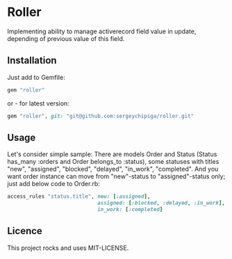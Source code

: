 Roller
======

Implementing ability to manage activerecord field value in update, depending of previous value of this field.


Installation
------------

Just add to Gemfile:

```ruby
gem "roller"
```

or - for latest version:

```ruby
gem "roller", git: "git@github.com:sergeychipiga/roller.git"
```


Usage
-----

Let's consider simple sample:
There are models Order and Status (Status has_many :orders and Order belongs_to :status), some statuses with titles "new", "assigned", "blocked", "delayed", "in_work", "completed". And you want order instance can move from "new"-status to "assigned"-status only; just add below code to Order.rb:

```ruby
access_rules "status.title", new: [:assigned],
                             assigned: [:blocked, :delayed, :in_work],
                             in_work: [:completed]
```


Licence
-------

This project rocks and uses MIT-LICENSE.
